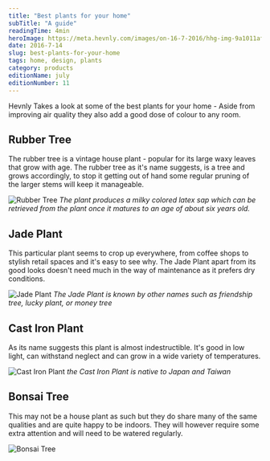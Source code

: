 ```yaml
---
title: "Best plants for your home"
subTitle: "A guide"
readingTime: 4min
heroImage: https://meta.hevnly.com/images/on-16-7-2016/hhg-img-9a1011af-8b93-4e65-afc3-71cc12950e87.png
date: 2016-7-14
slug: best-plants-for-your-home
tags: home, design, plants
category: products
editionName: july
editionNumber: 11
---
```


Hevnly Takes a look at some of the best plants for your home - Aside from improving air quality they also add a good dose of colour to any room.

## Rubber Tree
The rubber tree is a vintage house plant - popular for its large waxy leaves that grow with age. The rubber tree as it's name suggests, is a tree and grows accordingly, to stop it getting out of hand some regular pruning of the larger stems will keep it manageable.

![Rubber Tree](https://meta.hevnly.com/images/on-16-7-2016/hhg-img-feeb5296-06ff-48f1-b918-b21de7b4a5cb.png)
*The plant produces a milky colored latex sap which can be retrieved from the plant once it matures to an age of about six years old.*


## Jade Plant
This particular plant seems to crop up everywhere, from coffee shops to stylish retail spaces and it's easy to see why. The Jade Plant apart from its good looks doesn't need much in the way of maintenance as it prefers dry conditions.

![Jade Plant](https://meta.hevnly.com/images/on-16-7-2016/hhg-img-3739e433-5148-4343-a712-bda88c44d68a.png)
*The Jade Plant is known by other names such as friendship tree, lucky plant, or money tree*


## Cast Iron Plant
As its name suggests this plant is almost indestructible. It's good in low light, can withstand neglect and can grow in a wide variety of temperatures.

![Cast Iron Plant](https://meta.hevnly.com/images/on-16-7-2016/hhg-img-1b4695da-234c-41e4-9bab-95f83a2c1670.png)
*the Cast Iron Plant is native to Japan and Taiwan*

## Bonsai Tree
This may not be a house plant as such but they do share many of the same qualities and are quite happy to be indoors. They will however require some extra attention and will need to be watered regularly.

![Bonsai Tree](https://meta.hevnly.com/images/on-16-7-2016/hhg-img-57ab521b-57db-476a-946a-b0465af5a315.png)
